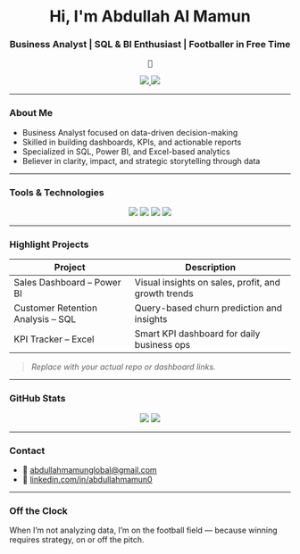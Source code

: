 <h1 align="center">Hi, I'm Abdullah Al Mamun</h1>
<h3 align="center">Business Analyst | SQL & BI Enthusiast | Footballer in Free Time</h3>

<pre align="center">
🦅
</pre>

<p align="center">
  <a href="mailto:abdullahmamunglobal@gmail.com">
    <img src="https://img.shields.io/badge/Gmail-abdullahmamunglobal@gmail.com-D14836?style=flat-square&logo=gmail&logoColor=white" />
  </a>
  <a href="http://www.linkedin.com/in/abdullahmamun0" target="_blank">
    <img src="https://img.shields.io/badge/LinkedIn-Connect-blue?style=flat-square&logo=linkedin" />
  </a>
</p>

---

### About Me

- Business Analyst focused on data-driven decision-making  
- Skilled in building dashboards, KPIs, and actionable reports  
- Specialized in SQL, Power BI, and Excel-based analytics  
- Believer in clarity, impact, and strategic storytelling through data  

---

### Tools & Technologies

<p align="center">
  <img src="https://img.shields.io/badge/SQL-336791?style=for-the-badge&logo=postgresql&logoColor=white" />
  <img src="https://img.shields.io/badge/Power BI-F2C811?style=for-the-badge&logo=powerbi&logoColor=black" />
  <img src="https://img.shields.io/badge/Excel-217346?style=for-the-badge&logo=microsoft-excel&logoColor=white" />
  <img src="https://img.shields.io/badge/GitHub-181717?style=for-the-badge&logo=github&logoColor=white" />
</p>

---

### Highlight Projects

| Project | Description |
|--------|-------------|
| Sales Dashboard – Power BI | Visual insights on sales, profit, and growth trends |
| Customer Retention Analysis – SQL | Query-based churn prediction and insights |
| KPI Tracker – Excel | Smart KPI dashboard for daily business ops |

> *Replace with your actual repo or dashboard links.*

---

### GitHub Stats

<p align="center">
  <img src="https://github-readme-stats.vercel.app/api?username=abdullahmamun0&show_icons=true&theme=transparent&hide_title=true&hide_border=true&icon_color=F2C811" />
  <img src="https://github-readme-streak-stats.herokuapp.com/?user=abdullahmamun0&theme=transparent&hide_border=true&ring=F2C811" />
</p>

---

### Contact

- 📧 [abdullahmamunglobal@gmail.com](mailto:abdullahmamunglobal@gmail.com)  
- 🔗 [linkedin.com/in/abdullahmamun0](http://www.linkedin.com/in/abdullahmamun0)

---

### Off the Clock

When I’m not analyzing data, I’m on the football field — because winning requires strategy, on or off the pitch.
